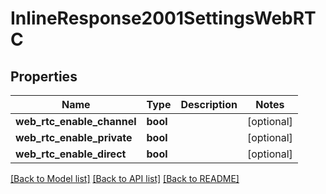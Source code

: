 # InlineResponse2001SettingsWebRTC

## Properties
Name | Type | Description | Notes
------------ | ------------- | ------------- | -------------
**web_rtc_enable_channel** | **bool** |  | [optional] 
**web_rtc_enable_private** | **bool** |  | [optional] 
**web_rtc_enable_direct** | **bool** |  | [optional] 

[[Back to Model list]](../../README.md#documentation-for-models) [[Back to API list]](../../README.md#documentation-for-api-endpoints) [[Back to README]](../../README.md)

